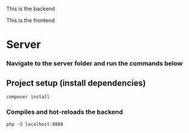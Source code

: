 This is the backend

This is the frontend

# Server

### Navigate to the server folder and run the commands below
## Project setup (install dependencies)
```
composer install
```

### Compiles and hot-reloads the backend

```
php -S localhost:8888
```

